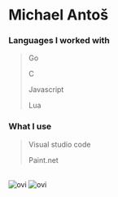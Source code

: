 # Michael Antoš

### Languages I worked with
> Go
>
> C
>
> Javascript
>
> Lua

### What I use
> Visual studio code
>
> Paint.net

<br>

<img src="https://github-readme-stats.vercel.app/api/top-langs?username=antosmichael07&show_icons=true&locale=en&layout=compact&theme=dark" alt="ovi" />

<img src="https://github-readme-streak-stats.herokuapp.com?user=antosmichael07&theme=dark&hide_format=M%20j%5B%2C%20Y%5D" alt="ovi">
